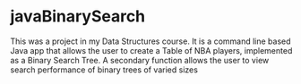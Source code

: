 # javaBinarySearch
This was a project in my Data Structures course. It is a command line based Java app that allows the user to create a Table of NBA players, implemented as a Binary Search Tree. A secondary function allows the user to view search performance of binary trees of varied sizes
